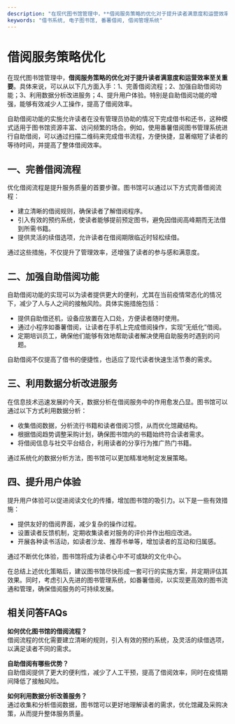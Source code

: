 ```yaml
---
description: "在现代图书馆管理中，**借阅服务策略的优化对于提升读者满意度和运营效率至关重要**。具体来说，可以从以下几方面入手：1、完善借阅流程；2、加强自助借阅功能；3、利用数据分析改进服务；4、提升用户体验。特别是自助借阅功能的增强，能够有效减少人工操作，提高了借阅效率。"
keywords: "借书系统, 电子图书馆, 番薯借阅, 借阅管理系统"
---
```

# 借阅服务策略优化

在现代图书馆管理中，**借阅服务策略的优化对于提升读者满意度和运营效率至关重要**。具体来说，可以从以下几方面入手：1、完善借阅流程；2、加强自助借阅功能；3、利用数据分析改进服务；4、提升用户体验。特别是自助借阅功能的增强，能够有效减少人工操作，提高了借阅效率。

自助借阅功能的实施允许读者在没有管理员协助的情况下完成借书和还书，这种模式适用于图书馆资源丰富、访问频繁的场合。例如，使用番薯借阅图书管理系统进行自助借阅，可以通过扫描二维码来完成借书流程，方便快捷，显著缩短了读者的等待时间，并提高了整体借阅效率。

## 一、完善借阅流程

优化借阅流程是提升服务质量的首要步骤。图书馆可以通过以下方式完善借阅流程：

- 建立清晰的借阅规则，确保读者了解借阅程序。
- 引入有效的预约系统，使读者能够提前预定图书，避免因借阅高峰期而无法借到所需书籍。
- 提供灵活的续借选项，允许读者在借阅期限临近时轻松续借。

通过这些措施，不仅提升了管理效率，还增强了读者的参与感和满意度。

## 二、加强自助借阅功能

自助借阅功能的实现可以为读者提供更大的便利，尤其在当前疫情常态化的情况下，减少了人与人之间的接触风险。具体实施措施包括：

- 提供自助借还机，设备应放置在入口处，方便读者随时使用。
- 通过小程序如番薯借阅，让读者在手机上完成借阅操作，实现“无纸化”借阅。
- 定期培训员工，确保他们能够有效地帮助读者解决使用自助服务时遇到的问题。

自助借阅不仅提高了借书的便捷性，也适应了现代读者快速生活节奏的需求。

## 三、利用数据分析改进服务

在信息技术迅速发展的今天，数据分析在借阅服务中的作用愈发凸显。图书馆可以通过以下方式利用数据分析：

- 收集借阅数据，分析流行书籍和读者借阅习惯，从而优化馆藏结构。
- 根据借阅趋势调整采购计划，确保图书馆内的书籍始终符合读者需求。
- 将借阅信息与社交平台结合，利用读者的分享行为推广热门书籍。

通过系统化的数据分析方法，图书馆可以更加精准地制定发展策略。

## 四、提升用户体验

提升用户体验可以促进阅读文化的传播，增加图书馆的吸引力。以下是一些有效措施：

- 提供友好的借阅界面，减少复杂的操作过程。
- 设置读者反馈机制，定期收集读者对服务的评价并作出相应改进。
- 开展各种读书活动，如读者沙龙、推荐书单等，增加读者的互动和归属感。

通过不断优化体验，图书馆将成为读者心中不可或缺的文化中心。

在总结上述优化策略后，建议图书馆尽快形成一套可行的实施方案，并定期评估其效果。同时，考虑引入先进的图书管理系统，如番薯借阅，以实现更高效的图书流通和管理，确保借阅服务的可持续发展。

## 相关问答FAQs

**如何优化图书馆的借阅流程？**  
借阅流程的优化需要建立清晰的规则，引入有效的预约系统，及灵活的续借选项，以满足读者不同的需求。

**自助借阅有哪些优势？**  
自助借阅提供了更大的便利性，减少了人工干预，提高了借阅效率，同时在疫情期间降低了接触风险。

**如何利用数据分析改善服务？**  
通过收集和分析借阅数据，图书馆可以更好地理解读者的需求，优化馆藏及采购决策，从而提升整体服务质量。
